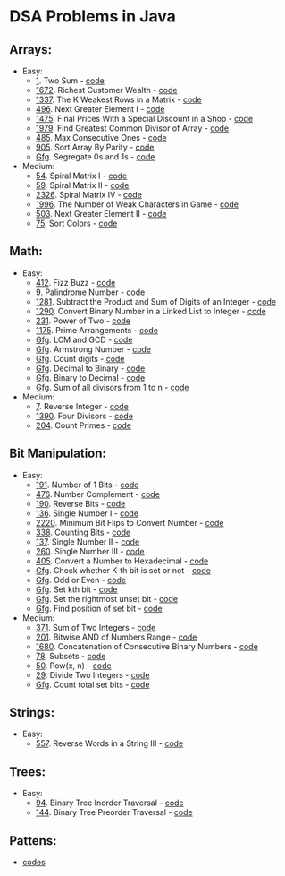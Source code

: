 # DSA Problems in Java 

## Arrays:
* Easy:
  * [1](https://leetcode.com/problems/two-sum/). Two Sum - [code](src/arrays/easy/TwoSum.java)
  * [1672](https://leetcode.com/problems/richest-customer-wealth/). Richest Customer Wealth - [code](src/arrays/easy/MatrixTraversal.java)
  * [1337](https://leetcode.com/problems/the-k-weakest-rows-in-a-matrix/). The K Weakest Rows in a Matrix - [code](src/arrays/easy/KWeakestRows.java)
  * [496](https://leetcode.com/problems/next-greater-element-i/). Next Greater Element I - [code](src/arrays/easy/NextGreaterElementOne.java)
  * [1475](https://leetcode.com/problems/final-prices-with-a-special-discount-in-a-shop/). Final Prices With a Special Discount in a Shop - [code](src/arrays/easy/NextSmallerElement.java)
  * [1979](https://leetcode.com/problems/find-greatest-common-divisor-of-array/). Find Greatest Common Divisor of Array - [code](src/arrays/easy/GCDInArray.java)
  * [485](https://leetcode.com/problems/max-consecutive-ones/). Max Consecutive Ones - [code](src/arrays/easy/MaxConsecutiveOnes.java)
  * [905](https://leetcode.com/problems/sort-array-by-parity/). Sort Array By Parity - [code](src/arrays/easy/SortArrayByParity.java)
  * [Gfg](https://practice.geeksforgeeks.org/problems/segregate-0s-and-1s5106/1). Segregate 0s and 1s - [code](src/arrays/easy/Segregate0sAnd1s.java)
* Medium:
  * [54](https://leetcode.com/problems/spiral-matrix/). Spiral Matrix I - [code](src/arrays/medium/SpiralMatrixOne.java)
  * [59](https://leetcode.com/problems/spiral-matrix-ii/). Spiral Matrix II - [code](src/arrays/medium/SpiralMatrixTwo.java)
  * [2326](https://leetcode.com/problems/spiral-matrix-iv/). Spiral Matrix IV - [code](src/arrays/medium/SpiralMatrixFour.java)
  * [1996](https://leetcode.com/problems/the-number-of-weak-characters-in-the-game/). The Number of Weak Characters in Game - [code](src/arrays/medium/NumberOfWeakCharacters.java)
  * [503](https://leetcode.com/problems/next-greater-element-ii/). Next Greater Element II - [code](src/arrays/medium/NextGreaterElementCircular.java)
  * [75](https://leetcode.com/problems/sort-colors/). Sort Colors - [code](src/arrays/medium/Sort0s1s2s.java)

## Math:
* Easy: 
  * [412](https://leetcode.com/problems/fizz-buzz/). Fizz Buzz - [code](src/math/easy/FizzBuzz.java)
  * [9](https://leetcode.com/problems/palindrome-number/). Palindrome Number - [code](src/math/easy/PalindromeCheck.java)
  * [1281](https://leetcode.com/problems/subtract-the-product-and-sum-of-digits-of-an-integer/). Subtract the Product and Sum of Digits of an Integer - [code](src/math/easy/SubtractProductAndSum.java)
  * [1290](https://leetcode.com/problems/convert-binary-number-in-a-linked-list-to-integer/). Convert Binary Number in a Linked List to Integer - [code](src/math/easy/BinaryLinkedListToDecimal.java)
  * [231](https://leetcode.com/problems/power-of-two/). Power of Two - [code](src/math/easy/PowerOfTwo.java)
  * [1175](https://leetcode.com/problems/prime-arrangements/). Prime Arrangements - [code](src/math/easy/PrimeArrangements.java)
  * [Gfg](https://practice.geeksforgeeks.org/problems/lcm-and-gcd4516/1). LCM and GCD - [code](src/math/easy/GCDAndLCM.java)
  * [Gfg](https://practice.geeksforgeeks.org/problems/armstrong-numbers2727/1). Armstrong Number - [code](src/math/easy/ArmstrongNumberCheck.java)
  * [Gfg](https://practice.geeksforgeeks.org/problems/count-digits5716/1). Count digits - [code](src/math/easy/CountDigitsGFG.java)
  * [Gfg](https://practice.geeksforgeeks.org/problems/decimal-to-binary-1587115620/1). Decimal to Binary - [code](src/math/easy/DecimalToBinary.java) 
  * [Gfg](https://practice.geeksforgeeks.org/problems/binary-number-to-decimal-number3525/1). Binary to Decimal - [code](src/math/easy/BinaryToDecimal.java)
  * [Gfg](https://practice.geeksforgeeks.org/problems/sum-of-all-divisors-from-1-to-n4738/1). Sum of all divisors from 1 to n - [code](src/math/easy/SumOfAllDivisors.java)
* Medium:
  * [7](https://leetcode.com/problems/reverse-integer/). Reverse Integer - [code](src/math/medium/ReverseInteger.java)
  * [1390](https://leetcode.com/problems/four-divisors/). Four Divisors - [code](src/math/medium/FourDivisors.java)
  * [204](https://leetcode.com/problems/count-primes/). Count Primes - [code](src/math/medium/CountPrimes.java)

## Bit Manipulation:
* Easy:
  * [191](https://leetcode.com/problems/number-of-1-bits/). Number of 1 Bits - [code](src/bit_manipulation/easy/NumberOfOnes.java)
  * [476](https://leetcode.com/problems/number-complement/). Number Complement - [code](src/bit_manipulation/easy/NumberCompliment.java)
  * [190](https://leetcode.com/problems/reverse-bits/). Reverse Bits - [code](src/bit_manipulation/easy/ReverseBits.java)
  * [136](https://leetcode.com/problems/single-number/). Single Number I - [code](src/bit_manipulation/easy/SingleNumber.java)
  * [2220](https://leetcode.com/problems/minimum-bit-flips-to-convert-number/). Minimum Bit Flips to Convert Number - [code](src/bit_manipulation/easy/MinimumBitFlipsToConvertNumber.java)
  * [338](https://leetcode.com/problems/counting-bits/). Counting Bits - [code](src/bit_manipulation/easy/CountingBits.java)
  * [137](https://leetcode.com/problems/single-number-ii/). Single Number II - [code](src/bit_manipulation/easy/OneSingleNumberInGroupOfThreeNumbers.java)
  * [260](https://leetcode.com/problems/single-number-iii/). Single Number III - [code](src/bit_manipulation/easy/TwoSingleNumbers.java)
  * [405](https://leetcode.com/problems/convert-a-number-to-hexadecimal/). Convert a Number to Hexadecimal - [code](src/bit_manipulation/easy/ConvertANumberToHexadecimal.java)
  * [Gfg](https://practice.geeksforgeeks.org/problems/check-whether-k-th-bit-is-set-or-not-1587115620/1). Check whether K-th bit is set or not - [code](src/bit_manipulation/easy/CheckKthBitIsSet.java)
  * [Gfg](https://practice.geeksforgeeks.org/problems/odd-or-even3618/1). Odd or Even - [code](src/bit_manipulation/easy/OddOrEven.java)
  * [Gfg](https://practice.geeksforgeeks.org/problems/set-kth-bit3724/1). Set kth bit - [code](src/bit_manipulation/easy/SetKthBit.java)
  * [Gfg](https://practice.geeksforgeeks.org/problems/set-the-rightmost-unset-bit4436/1). Set the rightmost unset bit - [code](src/bit_manipulation/easy/SetRightMostUnsetBit.java)
  * [Gfg](https://practice.geeksforgeeks.org/problems/find-position-of-set-bit3706/1). Find position of set bit - [code](src/bit_manipulation/easy/PositionOfSetBit.java)
* Medium:
  * [371](https://leetcode.com/problems/sum-of-two-integers/). Sum of Two Integers - [code](src/bit_manipulation/medium/SumOfTwoIntegers.java)
  * [201](https://leetcode.com/problems/bitwise-and-of-numbers-range/). Bitwise AND of Numbers Range - [code](src/bit_manipulation/medium/BitwiseAndOfNumbersRange.java)
  * [1680](https://leetcode.com/problems/concatenation-of-consecutive-binary-numbers/). Concatenation of Consecutive Binary Numbers - [code](src/bit_manipulation/medium/ConcatenationOfConsecutiveBinaryNumbers.java)
  * [78](https://leetcode.com/problems/subsets/). Subsets - [code](src/bit_manipulation/medium/Subsets.java)
  * [50](https://leetcode.com/problems/powx-n/). Pow(x, n) - [code](src/bit_manipulation/medium/PowerOfXAndN.java)
  * [29](https://leetcode.com/problems/divide-two-integers/). Divide Two Integers - [code](src/bit_manipulation/medium/DivideTwoIntegers.java)
  * [Gfg](https://practice.geeksforgeeks.org/problems/count-total-set-bits-1587115620/1). Count total set bits - [code](src/bit_manipulation/medium/CountTotalSetBits.java)

## Strings:
* Easy:
  * [557](https://leetcode.com/problems/reverse-words-in-a-string-iii/). Reverse Words in a String III - [code](src/strings/easy/ReverseWordsInString.java)

## Trees:
* Easy:
  * [94](https://leetcode.com/problems/binary-tree-inorder-traversal/). Binary Tree Inorder Traversal - [code](src/trees/easy/InorderTraversal.java)
  * [144](https://leetcode.com/problems/binary-tree-preorder-traversal/). Binary Tree Preorder Traversal - [code](src/trees/easy/PreorderTraversal.java)

## Pattens:  
* [codes](src/patterns)